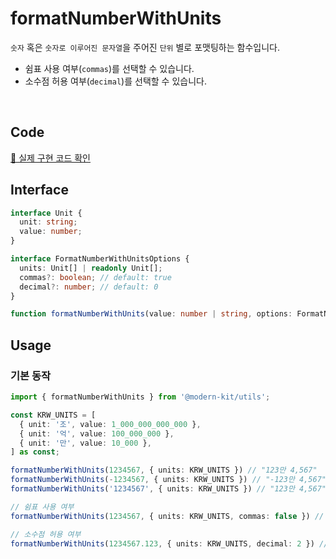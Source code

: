 # formatNumberWithUnits

`숫자` 혹은 `숫자로 이루어진 문자열`을 주어진 `단위` 별로 포맷팅하는 함수입니다.
- 쉼표 사용 여부(`commas`)를 선택할 수 있습니다.
- 소수점 허용 여부(`decimal`)를 선택할 수 있습니다.

<br />

## Code
[🔗 실제 구현 코드 확인](https://github.com/modern-agile-team/modern-kit/blob/main/packages/utils/src/formatter/formatNumberWithUnits/index.ts)

## Interface
```ts title="typescript"
interface Unit {
  unit: string;
  value: number;
}

interface FormatNumberWithUnitsOptions {
  units: Unit[] | readonly Unit[];
  commas?: boolean; // default: true
  decimal?: number; // default: 0
}
```
```ts title="typescript"
function formatNumberWithUnits(value: number | string, options: FormatNumberWithUnitsOptions): string
```

## Usage
### 기본 동작
```ts title="typescript"
import { formatNumberWithUnits } from '@modern-kit/utils';

const KRW_UNITS = [
  { unit: '조', value: 1_000_000_000_000 },
  { unit: '억', value: 100_000_000 },
  { unit: '만', value: 10_000 },
] as const;

formatNumberWithUnits(1234567, { units: KRW_UNITS }) // "123만 4,567"
formatNumberWithUnits(-1234567, { units: KRW_UNITS }) // "-123만 4,567", 음수 처리
formatNumberWithUnits('1234567', { units: KRW_UNITS }) // "123만 4,567", 숫자로 이루어진 문자열 허용

// 쉼표 사용 여부
formatNumberWithUnits(1234567, { units: KRW_UNITS, commas: false }) // "123만 4567"

// 소수점 허용 여부
formatNumberWithUnits(1234567.123, { units: KRW_UNITS, decimal: 2 }) // "123만 4,567.12"
```